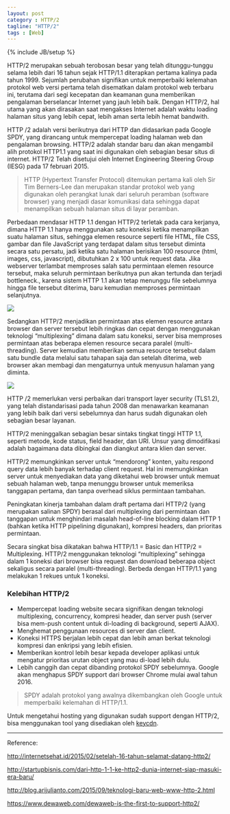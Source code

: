 ```yaml
---
layout: post
category : HTTP/2
tagline: "HTTP/2"
tags : [Web]
---
```


{% include JB/setup %}

HTTP/2 merupakan sebuah terobosan besar yang telah ditunggu-tunggu selama lebih dari 16 tahun sejak HTTP/1.1 diterapkan pertama kalinya pada tahun 1999. Sejumlah perubahan signifikan untuk memperbaiki kelemahan protokol web versi pertama telah disematkan dalam protokol web terbaru ini, terutama dari segi kecepatan dan keamanan guna memberikan pengalaman berselancar Internet yang jauh lebih baik.  Dengan HTTP/2, hal utama yang akan dirasakan saat mengakses Internet adalah waktu loading halaman situs yang lebih cepat, lebih aman serta lebih hemat bandwith.

HTTP /2 adalah versi berikutnya dari HTTP dan didasarkan pada Google SPDY, yang dirancang untuk mempercepat loading halaman web dan pengalaman browsing. HTTP/2 adalah standar baru dan akan mengambil alih protokol HTTP1.1 yang saat ini digunakan oleh sebagian besar situs di internet. HTTP/2 Telah disetujui oleh Internet Engineering Steering Group (IESG) pada 17 februari 2015.

> HTTP (Hypertext Transfer Protocol) ditemukan pertama kali oleh Sir Tim Berners-Lee dan merupakan standar protokol web yang digunakan oleh perangkat lunak dari seluruh peramban (software browser) yang menjadi dasar komunikasi data sehingga dapat menampilkan sebuah halaman situs di layar peramban.

Perbedaan mendasar HTTP 1.1 dengan HTTP/2 terletak pada cara kerjanya, dimana HTTP 1.1 hanya menggunakan satu koneksi ketika menampilkan suatu halaman situs, sehingga elemen resource seperti file HTML, file CSS, gambar dan file JavaScript yang terdapat dalam situs tersebut diminta secara satu persatu, jadi ketika satu halaman berisikan 100 resource (html, images, css, javascript), dibutuhkan 2 x 100 untuk request data. Jika webserver terlambat memproses salah satu permintaan elemen resource tersebut, maka seluruh permintaan berikutnya pun akan tertunda dan terjadi bottleneck., karena sistem HTTP 1.1 akan tetap menunggu file sebelumnya hingga file tersebut diterima, baru kemudian memproses permintaan selanjutnya.

![](https://cyzod.files.wordpress.com/2016/05/http11-basic.png?w=840)

Sedangkan HTTP/2 menjadikan permintaan atas elemen resource antara browser dan server tersebut lebih ringkas dan cepat dengan menggunakan teknologi “multiplexing” dimana dalam satu koneksi, server bisa memproses permintaan atas beberapa elemen resource secara paralel (multi-threading). Server kemudian memberikan semua resource tersebut dalam satu bundle data melalui satu tahapan saja dan setelah diterima, web browser akan membagi dan mengaturnya untuk menyusun halaman yang diminta.

![](https://cyzod.files.wordpress.com/2016/05/http2-multiplexing.png?w=840)

HTTP /2 memerlukan versi perbaikan dari transport layer security (TLS1.2), yang telah distandarisasi pada tahun 2008 dan menawarkan keamanan yang lebih baik dari versi sebelumnya dan harus sudah digunakan oleh sebagian besar layanan.

HTTP/2 meninggalkan sebagian besar sintaks tingkat tinggi HTTP 1.1, seperti metode, kode status, field header, dan URI. Unsur yang dimodifikasi adalah bagaimana data dibingkai dan diangkut antara klien dan server.

HTTP/2 memungkinkan server untuk “mendorong” konten, yaitu respond query data lebih banyak terhadap client request. Hal ini memungkinkan server untuk menyediakan data yang diketahui web browser untuk memuat sebuah halaman web, tanpa menunggu browser untuk memeriksa tanggapan pertama, dan tanpa overhead siklus permintaan tambahan.

Peningkatan kinerja tambahan dalam draft pertama dari HTTP/2 (yang merupakan salinan SPDY) berasal dari multiplexing dari permintaan dan tanggapan untuk menghindari masalah head-of-line blocking dalam HTTP 1 (bahkan ketika HTTP pipelining digunakan), kompresi headers, dan prioritas permintaan.

Secara singkat bisa dikatakan bahwa HTTP/1.1 = Basic dan HTTP/2 = Multiplexing. HTTP/2 menggunakan teknologi “multiplexing” sehingga dalam 1 koneksi dari browser bisa request dan download beberapa object sekaligus secara paralel (multi-threading). Berbeda dengan HTTP/1.1 yang melakukan 1 rekues untuk 1 koneksi.

### Kelebihan HTTP/2

- Mempercepat loading website secara signifikan dengan teknologi multiplexing, concurrency, kompresi header, dan server push (server bisa mem-push content untuk di-loading di background, seperti AJAX).
- Menghemat penggunaan resources di server dan client.
- Koneksi HTTPS berjalan lebih cepat dan lebih aman berkat teknologi kompresi dan enkripsi yang lebih efisien.
- Memberikan kontrol lebih besar kepada developer aplikasi untuk mengatur prioritas urutan object yang mau di-load lebih dulu.
- Lebih canggih dan cepat dibanding protokol SPDY sebelumnya. Google akan menghapus SPDY support dari browser Chrome mulai awal tahun 2016.

> SPDY adalah protokol yang awalnya dikembangkan oleh Google untuk memperbaiki kelemahan di HTTP/1.1.

Untuk mengetahui hosting yang digunakan sudah support dengan HTTP/2, bisa menggunakan tool yang disediakan oleh [keycdn](https://tools.keycdn.com/http2-test).

* * *

Reference:

http://internetsehat.id/2015/02/setelah-16-tahun-selamat-datang-http2/

http://startupbisnis.com/dari-http-1-1-ke-http2-dunia-internet-siap-masuki-era-baru/

http://blog.arijulianto.com/2015/09/teknologi-baru-web-www-http-2.html

https://www.dewaweb.com/dewaweb-is-the-first-to-support-http2/

